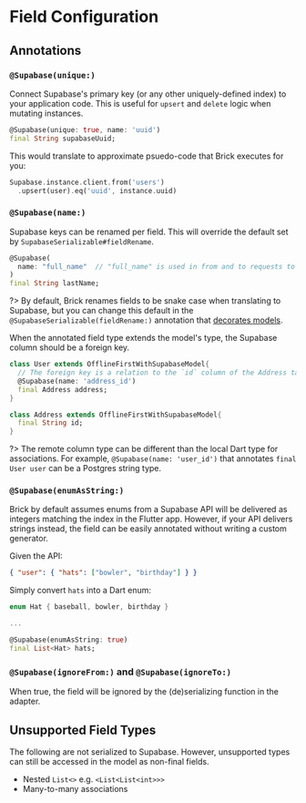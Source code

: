 # Field Configuration

## Annotations

### `@Supabase(unique:)`

Connect Supabase's primary key (or any other uniquely-defined index) to your application code. This is useful for `upsert` and `delete` logic when mutating instances.

```dart
@Supabase(unique: true, name: 'uuid')
final String supabaseUuid;
```

This would translate to approximate psuedo-code that Brick executes for you:

```dart
Supabase.instance.client.from('users')
  .upsert(user).eq('uuid', instance.uuid)
```

### `@Supabase(name:)`

Supabase keys can be renamed per field. This will override the default set by `SupabaseSerializable#fieldRename`.

```dart
@Supabase(
  name: "full_name"  // "full_name" is used in from and to requests to Supabase instead of "last_name"
)
final String lastName;
```

?> By default, Brick renames fields to be snake case when translating to Supabase, but you can change this default in the `@SupabaseSerializable(fieldRename:)` annotation that [decorates models](models.md).

When the annotated field type extends the model's type, the Supabase column should be a foreign key.

```dart
class User extends OfflineFirstWithSupabaseModel{
  // The foreign key is a relation to the `id` column of the Address table
  @Supabase(name: 'address_id')
  final Address address;
}

class Address extends OfflineFirstWithSupabaseModel{
  final String id;
}
```

?> The remote column type can be different than the local Dart type for associations. For example, `@Supabase(name: 'user_id')` that annotates `final User user` can be a Postgres string type.

### `@Supabase(enumAsString:)`

Brick by default assumes enums from a Supabase API will be delivered as integers matching the index in the Flutter app. However, if your API delivers strings instead, the field can be easily annotated without writing a custom generator.

Given the API:

```json
{ "user": { "hats": ["bowler", "birthday"] } }
```

Simply convert `hats` into a Dart enum:

```dart
enum Hat { baseball, bowler, birthday }

...

@Supabase(enumAsString: true)
final List<Hat> hats;
```

### `@Supabase(ignoreFrom:)` and `@Supabase(ignoreTo:)`

When true, the field will be ignored by the (de)serializing function in the adapter.

## Unsupported Field Types

The following are not serialized to Supabase. However, unsupported types can still be accessed in the model as non-final fields.

- Nested `List<>` e.g. `<List<List<int>>>`
- Many-to-many associations
